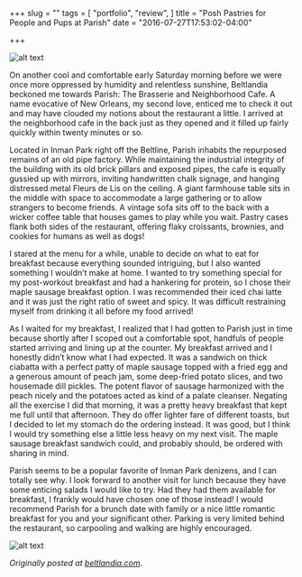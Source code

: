 +++
slug = ""
tags = [
  "portfolio",
  "review",
]
title = "Posh Pastries for People and Pups at Parish"
date = "2016-07-27T17:53:02-04:00"

+++

![alt text](/images/parish-1.jpg "Parish Exterior")

On another cool and comfortable early Saturday morning before we were once more oppressed by humidity and relentless sunshine, Beltlandia beckoned me towards Parish: The Brasserie and Neighborhood Cafe. A name evocative of New Orleans, my second love, enticed me to check it out and may have clouded my notions about the restaurant a little. I arrived at the neighborhood cafe in the back just as they opened and it filled up fairly quickly within twenty minutes or so.

Located in Inman Park right off the Beltline, Parish inhabits the repurposed remains of an old pipe factory. While maintaining the industrial integrity of the building with its old brick pillars and exposed pipes, the cafe is equally gussied up with mirrors, inviting handwritten chalk signage, and hanging distressed metal Fleurs de Lis on the ceiling. A giant farmhouse table sits in the middle with space to accommodate a large gathering or to allow strangers to become friends. A vintage sofa sits off to the back with a wicker coffee table that houses games to play while you wait.  Pastry cases flank both sides of the restaurant, offering flaky croissants, brownies, and cookies for humans as well as dogs!

I stared at the menu for a while, unable to decide on what to eat for breakfast because everything sounded intriguing, but I also wanted something I wouldn’t make at home. I wanted to try something special for my post-workout breakfast and had a hankering for protein, so I chose their maple sausage breakfast option. I was recommended their iced chai latte and it was just the right ratio of sweet and spicy. It was difficult restraining myself from drinking it all before my food arrived!

As I waited for my breakfast, I realized that I had gotten to Parish just in time because shortly after I scoped out a comfortable spot, handfuls of people started arriving and lining up at the counter. My breakfast arrived and I honestly didn’t know what I had expected. It was a sandwich on thick ciabatta with a perfect patty of maple sausage topped with a fried egg and a generous amount of peach jam, some deep-fried potato slices, and two housemade dill pickles. The potent flavor of sausage harmonized with the peach nicely and the potatoes acted as kind of a palate cleanser. Negating all the exercise I did that morning, it was a pretty heavy breakfast that kept me full until that afternoon. They do offer lighter fare of different toasts, but I decided to let my stomach do the ordering instead. It was good, but I think I would try something else a little less heavy on my next visit. The maple sausage breakfast sandwich could, and probably should, be ordered with sharing in mind.  

Parish seems to be a popular favorite of Inman Park denizens, and I can totally see why. I look forward to another visit for lunch because they have some enticing salads I would like to try. Had they had them available for breakfast, I frankly would have chosen one of those instead! I would recommend Parish for a brunch date with family or a nice little romantic breakfast for you and your significant other. Parking is very limited behind the restaurant, so carpooling and walking are highly encouraged.

![alt text](/images/parish-2.jpg "Parish Interior")




<i>Originally posted at <a href="http://beltlandia.com/posh-pastries-for-people-and-pups-at-parish/">beltlandia.com</a></i>.
